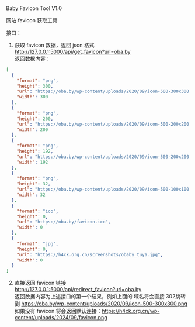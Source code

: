 ###
Baby Favicon Tool V1.0

网站 favicon 获取工具  

接口：  
1. 获取 favicon 数据，返回 json 格式  
http://127.0.0.1:5000/api/get_favicon?url=oba.by  
返回数据内容：  
```json
[
  {
    "format": "png",
    "height": 300,
    "url": "https://oba.by/wp-content/uploads/2020/09/icon-500-300x300.png",
    "width": 300
  },
  {
    "format": "png",
    "height": 200,
    "url": "https://oba.by/wp-content/uploads/2020/09/icon-500-200x200.png",
    "width": 200
  },
  {
    "format": "png",
    "height": 192,
    "url": "https://oba.by/wp-content/uploads/2020/09/icon-500-200x200.png",
    "width": 192
  },
  {
    "format": "png",
    "height": 32,
    "url": "https://oba.by/wp-content/uploads/2020/09/icon-500-100x100.png",
    "width": 32
  },
  {
    "format": "ico",
    "height": 0,
    "url": "https://oba.by/favicon.ico",
    "width": 0
  },
  {
    "format": "jpg",
    "height": 0,
    "url": "https://h4ck.org.cn/screenshots/obaby_tuya.jpg",
    "width": 0
  }
]
```
2. 直接返回 favicon 链接  
http://127.0.0.1:5000/api/redirect_favicon?url=oba.by  
返回数据内容为上述接口的第一个结果，例如上面的 域名将会直接 302跳转到 https://oba.by/wp-content/uploads/2020/09/icon-500-300x300.png  
如果没有 favicon 将会返回默认连接：https://h4ck.org.cn/wp-content/uploads/2024/09/favicon.png  